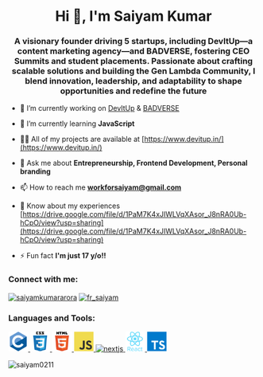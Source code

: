 <h1 align="center">Hi 👋, I'm Saiyam Kumar</h1>
<h3 align="center">A visionary founder driving 5 startups, including DevItUp—a content marketing agency—and BADVERSE, fostering CEO Summits and student placements. Passionate about crafting scalable solutions and building the Gen Lambda Community, I blend innovation, leadership, and adaptability to shape opportunities and redefine the future</h3>

- 🔭 I’m currently working on [DevItUp](https://www.devitup.in/) & [BADVERSE](https://www.badverse.in/) 

- 🌱 I’m currently learning **JavaScript**

- 👨‍💻 All of my projects are available at [https://www.devitup.in/](https://www.devitup.in/)

- 💬 Ask me about **Entrepreneurship, Frontend Development, Personal branding**

- 📫 How to reach me **workforsaiyam@gmail.com**

- 📄 Know about my experiences [https://drive.google.com/file/d/1PaM7K4xJIWLVqXAsor_J8nRA0Ub-hCpO/view?usp=sharing](https://drive.google.com/file/d/1PaM7K4xJIWLVqXAsor_J8nRA0Ub-hCpO/view?usp=sharing)

- ⚡ Fun fact **I'm just 17 y/o!!**

<h3 align="left">Connect with me:</h3>
<p align="left">
<a href="https://linkedin.com/in/saiyamkumararora" target="blank"><img align="center" src="https://raw.githubusercontent.com/rahuldkjain/github-profile-readme-generator/master/src/images/icons/Social/linked-in-alt.svg" alt="saiyamkumararora" height="30" width="40" /></a>
<a href="https://instagram.com/fr_saiyam" target="blank"><img align="center" src="https://raw.githubusercontent.com/rahuldkjain/github-profile-readme-generator/master/src/images/icons/Social/instagram.svg" alt="fr_saiyam" height="30" width="40" /></a>
</p>

<h3 align="left">Languages and Tools:</h3>
<p align="left"> <a href="https://www.cprogramming.com/" target="_blank" rel="noreferrer"> <img src="https://raw.githubusercontent.com/devicons/devicon/master/icons/c/c-original.svg" alt="c" width="40" height="40"/> </a> <a href="https://www.w3schools.com/css/" target="_blank" rel="noreferrer"> <img src="https://raw.githubusercontent.com/devicons/devicon/master/icons/css3/css3-original-wordmark.svg" alt="css3" width="40" height="40"/> </a> <a href="https://www.w3.org/html/" target="_blank" rel="noreferrer"> <img src="https://raw.githubusercontent.com/devicons/devicon/master/icons/html5/html5-original-wordmark.svg" alt="html5" width="40" height="40"/> </a> <a href="https://developer.mozilla.org/en-US/docs/Web/JavaScript" target="_blank" rel="noreferrer"> <img src="https://raw.githubusercontent.com/devicons/devicon/master/icons/javascript/javascript-original.svg" alt="javascript" width="40" height="40"/> </a> <a href="https://nextjs.org/" target="_blank" rel="noreferrer"> <img src="https://cdn.worldvectorlogo.com/logos/nextjs-2.svg" alt="nextjs" width="40" height="40"/> </a> <a href="https://reactjs.org/" target="_blank" rel="noreferrer"> <img src="https://raw.githubusercontent.com/devicons/devicon/master/icons/react/react-original-wordmark.svg" alt="react" width="40" height="40"/> </a> <a href="https://www.typescriptlang.org/" target="_blank" rel="noreferrer"> <img src="https://raw.githubusercontent.com/devicons/devicon/master/icons/typescript/typescript-original.svg" alt="typescript" width="40" height="40"/> </a> </p>

<p><img align="center" src="https://github-readme-stats.vercel.app/api/top-langs?username=saiyam0211&show_icons=true&locale=en&layout=compact" alt="saiyam0211" /></p>

